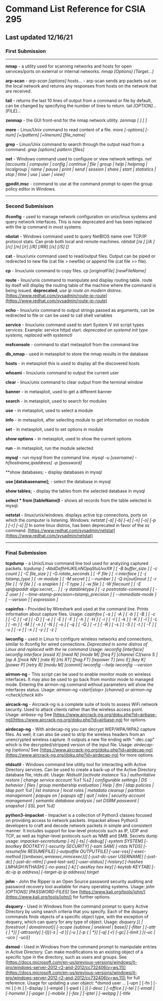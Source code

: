 Command List Reference for CSIA 295
==================================

Last updated 12/16/21
---------------------

### First Submission

---

**nmap** - a utility used for scanning networks and hosts for open services/ports on external or internal networks. *nmap [Options] [Target...]*

**arp-scan** - *arp-scan [options] hosts..*. - arp-scan sends arp packets out on the local network and returns any responses from hosts on the network that are received.

**tail** - returns the last 10 lines of output from a command or file by default, can be changed by specifying the number of lines to return. tail *[OPTION]... [FILE]...*

**zenmap** - the GUI front-end for the nmap network utility. *zenmap [ <options> ] [ <results file> ]*

**more** - Linux/Unix command to read content of a file. *more [-options] [-num] [+/pattern] [+linenum] [file_name]*

**grep** - Linux/Unix command to search through the output read from a command. *grep [options] pattern [files]*

**net** - Windows command used to configure or view network settings. *net [accounts | computer | config | continue | file | group | help | helpmsg | localgroup | name | pause | print | send | session | share | start | statistics | stop | time | use | user | view]*

**gpedit.msc** - command to use at the command prompt to open the group policy editor in Windows.

---

### Second Submisison

**ifconfig** - used to manage network configuration on unix/linux systems and query network interfaces. This is now deprecated and has been replaced with the ip command in most systems.

**nbstat** - Windows command used to query NetBIOS name over TCP/IP protocol stats. Can prob both local and remote machines. *nbtstat [/a <remotename>] [/A <IPaddress>] [/c] [/n] [/r] [/R] [/RR] [/s] [/S] [<interval>]*

**cat** - linux/unix command used to read/output files. Output can be piped or redirected to new file (cat file > newfile) or append file (cat file >> file).

**cp** - linux/unix command to copy files. *cp [originalFile] [newFileName]*

**route** - linux/unix command to manipulate and display routing table. route by itself will display the routing table of the machine where the command is being issued. **deprecated**; *use ip route on modern distros*. 
[https://www.redhat.com/sysadmin/route-ip-route](https://www.redhat.com/sysadmin/route-ip-route)

**echo** - linux/unix command to output strings passed as arguments, can be redirected to file or can be used to call shell variables 

**service** - linux/unix command used to start System V init script types services. Example: service httpd start. *deprecated on systemd init type systems, replaced with systemctl*

**msfconsole** - command to start metasploit from the command line

**db_nmap** - used in metasploit to store the nmap results in the database

**hosts** - in metasploit this is used to display all the discovered hosts

**whoami** - linux/unix command to output the current user

**clear** - linux/unix command to clear output from the terminal window

**banner** - in metasploit, used to get a different banner

**search** - in metasploit, used to search for modules

**use** - in metasploit, used to select a module

**info** - in metasploit, after selecting module to get information on module

**set** - in metasploit, used to set options in module

**show options** - in metasploit, used to show the current options

**run** - in metasploit, run the module selected

**mysql** - run mysql from the command line. *mysql -u [username] -h[hostname,ipaddress] -p [password]*

**show databases; - display databases in mysql

**use [databasename];** - select the database in mysql

**show tables;** - display the tables from the selected database in mysql

**select * from [tableName]l** - shows all records from the table selected in mysql.

**netstat** - linux/unix/windows. displays active tcp connections, ports on which the computer is listening. Windows: *netstat [-a] [-b] [-e] [-n] [-o] [-p <Protocol>] [-r] [-s] [<interval>]*
In some linux distros, has been deprecated in favor of the *ss* command. [https://www.redhat.com/sysadmin/netstat](https://www.redhat.com/sysadmin/netstat)

---

### Final Submission

**tcpdump** - a Unix/Linux command line tool used for analyzing captured packets. *tcpdump [ -AbdDefhHIJKlLnNOpqStuUvxX# ] [ -B buffer_size ] [ -c count ] [ -C file_size ] [ -G rotate_seconds ] [ -F file ] [ -i interface ] [ -j tstamp_type ] [ -m module ] [ -M secret ] [ --number ] [ -Q in|out|inout ] [ -r file ] [ -V file ] [ -s snaplen ] [ -T type ] [ -w file ] [ -W filecount ] [ -E spi@ipaddr algo:secret,...  ] [ -y datalinktype ] [ -z postrotate-command ] [ -Z user ] [ --time-stamp-precision=tstamp_precision ] [ --immediate-mode ] [ --version ] [ expression ]*

**capinfos** - Provided by Wireshark and used at the command line. Prints information about capture files. Usage: *capinfos [ -a ] [ -A ] [ -b ] [ -B ] [ -c ] [ -C ] [ -d ] [ -D ] [ -e ] [ -E ] [ -F ] [ -h ] [ -H ] [ -i ] [ -I ] [ -k ] [ -K ] [ -l ] [ -L ] [ -m ] [ -M ] [ -n ] [ -N ] [ -o ] [ -q ] [ -Q ] [ -r ] [ -R ] [ -s ] [ -S ] [ -t ] [ -T ] [ -u ] [ -v ] [ -x ] [ -y ] [ -z ] <infile>*

**iwconfig** - used in Linux to configure wireless networks and connections, similar to ifconfig for wired connections. *Deprecated in some distros of Linux and replaced with the iw command* Usage: *iwconfig [interface] iwconfig interface [essid X] [nwid N] [mode M] [freq F] [channel C][sens S ][ap A ][nick NN ] [rate R] [rts RT] [frag FT] [txpower T] [enc E] [key K] [power P] [retry R] [modu M] [commit] iwconfig --help iwconfig --version*

**airmon-ng** - This script can be used to enable monitor mode on wireless interfaces. It may also be used to go back from monitor mode to managed mode. Entering the airmon-ng command without parameters will show the interfaces status. Usage: *airmon-ng <start|stop> <interface> [channel] or airmon-ng <check|check kill>*

**aircack-ng** - Aircrack-ng is a complete suite of tools to assess WiFi network security. Used to attack clients rather than the wireless access point. Usage: *airbase-ng <options> <replay interface>* See [https://www.aircrack-ng.org/doku.php?id=airbase-ng](https://www.aircrack-ng.org/doku.php?id=airbase-ng) for options.

**airdecap-ng** - With airdecap-ng you can decrypt WEP/WPA/WPA2 capture files. As well, it can also be used to strip the wireless headers from an unencrypted wireless capture. It outputs a new file ending with "-dec.cap" which is the decrypted/stripped version of the input file. Usage: *airdecap-ng [options] <pcap file>* See [https://www.aircrack-ng.org/doku.php?id=airdecap-ng](https://www.aircrack-ng.org/doku.php?id=airdecap-ng) for more options.

**ntdsutil** - Windows command line utility tool for interacting with Active Directory services. Can be used to create a back-up of the Active Directory database file, ntds.dit. Usage: *Ntdsutil [activate instance %s | authoritative restore | change service account %s1 %s2 | configurable settings | DS behavior | files | group membership evaluation | Help | ifm | ldap policies | ldap port %d | list instance | local roles | metadata cleanup | partition management | popups on | popups off | quit | roles | security account management | semantic database analysis | set DSRM password | snapshot | SSL port %d]*

**python3-impacket** - Impacket is a collection of Python3 classes focused on providing access to network packets. Impacket allows Python3 developers to craft and decode network packets in simple and consistent manner. It includes support for low-level protocols such as IP, UDP and TCP, as well as higher-level protocols such as NMB and SMB. Secrets dump usage: *impacket-secretsdump [-h] [-ts] [-debug] [-system SYSTEM] [-bootkey BOOTKEY] [-security SECURITY] [-sam SAM] [-ntds NTDS] [-resumefile RESUMEFILE] [-outputfile OUTPUTFILE] [-use-vss] [-exec-method [{smbexec,wmiexec,mmcexec}]] [-just-dc-user USERNAME] [-just-dc] [-just-dc-ntlm] [-pwd-last-set] [-user-status] [-history] [-hashes LMHASH:NTHASH] [-no-pass] [-k] [-aesKey hex key] [-keytab KEYTAB] [-dc-ip ip address] [-target-ip ip address] target*

**john** - John the Ripper is an Open Source password security auditing and password recovery tool available for many operating systems. Usage: *john [OPTIONS] [PASSWORD-FILES]* See [https://www.kali.org/tools/john/](https://www.kali.org/tools/john/) for further options.

**dsquery** - Used in Windows from the command prompt to query Active Directory by using search criteria that you specify. Each of the dsquery commands finds objects of a specific object type, with the exception of dsquery, which can query for any type of object. Usage: *dsquery [{<StartNode> | forestroot | domainroot}] [-scope {subtree | onelevel | base}] [-filter <LDAPFilter>] [-attr {<AttributeList> | \*\}] [-attrsonly] [-l][{-s <Server> | -d <Domain>}] [-u <UserName>] [-p {<Password> | \*\}] [-q] [-r] [-gc] [-limit <NumberOfObjects>] [{-uc | -uco | -uci}]*

**dsmod** - Used in Windows from the command prompt to manipulate entries in Active Directory. Can make modifications to an existing object of a specific type in the directory, such as users and groups. See [https://docs.microsoft.com/en-us/previous-versions/windows/it-pro/windows-server-2012-r2-and-2012/cc732406(v=ws.11)](https://docs.microsoft.com/en-us/previous-versions/windows/it-pro/windows-server-2012-r2-and-2012/cc732406(v=ws.11)) for full reference. Usage for updating a user object: *dsmod user <UserDN> ... [-upn <UPN>] [-fn <FirstName>] [-mi <Initial>] [-ln <LastName>] [-display <DisplayName>] [-empid <EmployeeID>] [-pwd (<Password> | *)] [-desc <Description>] [-office <Office>] [-tel <PhoneNumber>] [-email <E-mailAddress>] [-hometel <HomePhoneNumber>] [-pager <PagerNumber>] [-mobile <CellPhoneNumber>] [-fax <FaxNumber>] [-iptel <IPPhoneNumber>] [-webpg <WebPage>] [-title <Title>] [-dept <Department>] [-company <Company>] [-mgr <Manager>] [-hmdir <HomeDirectory>] [-hmdrv <DriveLetter>:] [-profile <ProfilePath>] [-loscr <ScriptPath>] [-mustchpwd {yes | no}] [-canchpwd {yes | no}] [-reversiblepwd {yes | no}] [-pwdneverexpires {yes | no}] [-acctexpires <NumberOfDays>] [-disabled {yes | no}] [{-s <Server> | -d <Domain>}] [-u <UserName>] [-p {<Password> | \*\}][-c] [-q] [{-uc | -uco | -uci}]* 